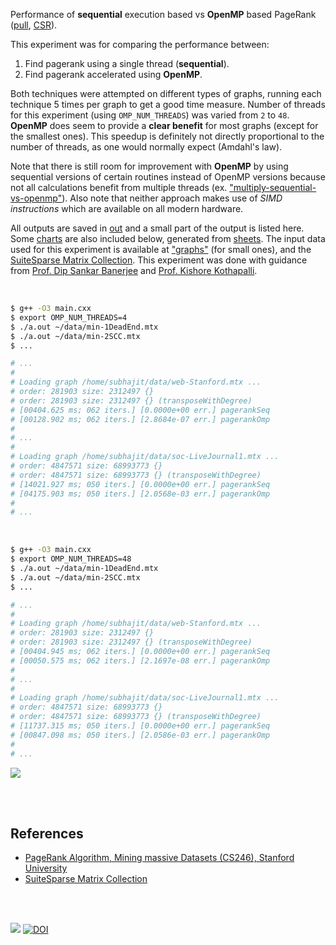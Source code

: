 Performance of **sequential** execution based vs **OpenMP** based PageRank ([pull], [CSR]).

This experiment was for comparing the performance between:
1. Find pagerank using a single thread (**sequential**).
2. Find pagerank accelerated using **OpenMP**.

Both techniques were attempted on different types of graphs, running each technique 5 times per graph to get a good time measure. Number of threads for this experiment (using `OMP_NUM_THREADS`) was varied from `2` to `48`. **OpenMP** does seem to provide a **clear benefit** for most graphs (except for the smallest ones). This speedup is definitely not directly proportional to the number of threads, as one would normally expect (Amdahl's law).

Note that there is still room for improvement with **OpenMP** by using sequential versions of certain routines instead of OpenMP versions because not all calculations benefit from multiple threads (ex. ["multiply-sequential-vs-openmp"]). Also note that neither approach makes use of *SIMD instructions* which are available on all modern hardware.

All outputs are saved in [out](out/) and a small part of the output is listed here. Some [charts] are also included below, generated from [sheets]. The input data used for this experiment is available at ["graphs"] (for small ones), and the [SuiteSparse Matrix Collection]. This experiment was done with guidance from [Prof. Dip Sankar Banerjee] and [Prof. Kishore Kothapalli].

<br>

```bash
$ g++ -O3 main.cxx
$ export OMP_NUM_THREADS=4
$ ./a.out ~/data/min-1DeadEnd.mtx
$ ./a.out ~/data/min-2SCC.mtx
$ ...

# ...
#
# Loading graph /home/subhajit/data/web-Stanford.mtx ...
# order: 281903 size: 2312497 {}
# order: 281903 size: 2312497 {} (transposeWithDegree)
# [00404.625 ms; 062 iters.] [0.0000e+00 err.] pagerankSeq
# [00128.902 ms; 062 iters.] [2.8684e-07 err.] pagerankOmp
#
# ...
#
# Loading graph /home/subhajit/data/soc-LiveJournal1.mtx ...
# order: 4847571 size: 68993773 {}
# order: 4847571 size: 68993773 {} (transposeWithDegree)
# [14021.927 ms; 050 iters.] [0.0000e+00 err.] pagerankSeq
# [04175.903 ms; 050 iters.] [2.0568e-03 err.] pagerankOmp
#
# ...
```

<br>

```bash
$ g++ -O3 main.cxx
$ export OMP_NUM_THREADS=48
$ ./a.out ~/data/min-1DeadEnd.mtx
$ ./a.out ~/data/min-2SCC.mtx
$ ...

# ...
#
# Loading graph /home/subhajit/data/web-Stanford.mtx ...
# order: 281903 size: 2312497 {}
# order: 281903 size: 2312497 {} (transposeWithDegree)
# [00404.945 ms; 062 iters.] [0.0000e+00 err.] pagerankSeq
# [00050.575 ms; 062 iters.] [2.1697e-08 err.] pagerankOmp
#
# ...
#
# Loading graph /home/subhajit/data/soc-LiveJournal1.mtx ...
# order: 4847571 size: 68993773 {}
# order: 4847571 size: 68993773 {} (transposeWithDegree)
# [11737.315 ms; 050 iters.] [0.0000e+00 err.] pagerankSeq
# [00847.098 ms; 050 iters.] [2.0586e-03 err.] pagerankOmp
#
# ...
```

[![](https://i.imgur.com/Quuaqnv.gif)][sheets]

<br>
<br>


## References

- [PageRank Algorithm, Mining massive Datasets (CS246), Stanford University](https://www.youtube.com/watch?v=ke9g8hB0MEo)
- [SuiteSparse Matrix Collection]

<br>
<br>

[![](https://i.imgur.com/5vdxPZ3.jpg)](https://www.youtube.com/watch?v=rKv_l1RnSqs)
[![DOI](https://zenodo.org/badge/366356464.svg)](https://zenodo.org/badge/latestdoi/366356464)


[Prof. Dip Sankar Banerjee]: https://sites.google.com/site/dipsankarban/
[Prof. Kishore Kothapalli]: https://cstar.iiit.ac.in/~kkishore/
[SuiteSparse Matrix Collection]: https://suitesparse-collection-website.herokuapp.com
["graphs"]: https://github.com/puzzlef/graphs
["multiply-sequential-vs-openmp"]: https://github.com/puzzlef/multiply-sequential-vs-openmp
[pull]: https://github.com/puzzlef/pagerank-push-vs-pull
[CSR]: https://github.com/puzzlef/pagerank-class-vs-csr
[charts]: https://photos.app.goo.gl/Bd8bwdZbppkdUQTU9
[sheets]: https://docs.google.com/spreadsheets/d/1Mzmo9KYunJ9yv2ZNwFv73qPjf9VYNaP5YXJT0HVZgpo/edit?usp=sharing
